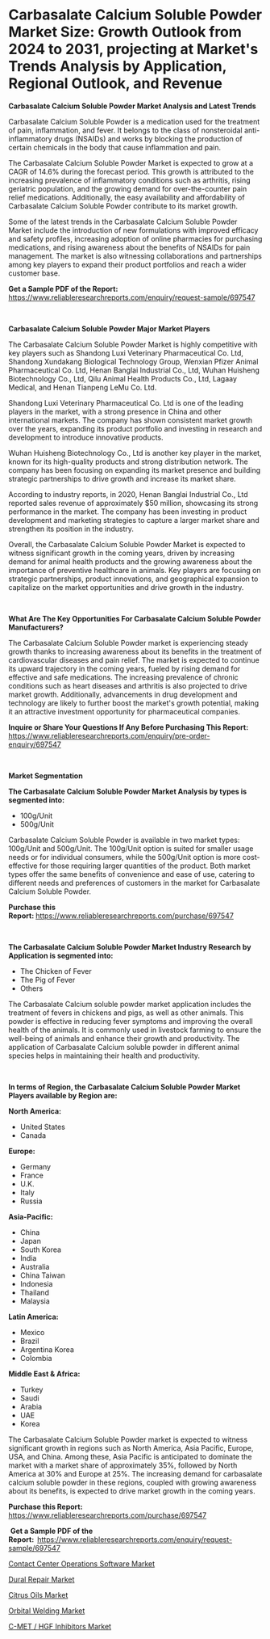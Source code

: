 <p><h1>Carbasalate Calcium Soluble Powder Market Size: Growth Outlook from 2024 to 2031, projecting at Market's Trends Analysis by Application, Regional Outlook, and Revenue</h1></p><p><strong>Carbasalate Calcium Soluble Powder Market Analysis and Latest Trends</strong></p>
<p><p>Carbasalate Calcium Soluble Powder is a medication used for the treatment of pain, inflammation, and fever. It belongs to the class of nonsteroidal anti-inflammatory drugs (NSAIDs) and works by blocking the production of certain chemicals in the body that cause inflammation and pain.</p><p>The Carbasalate Calcium Soluble Powder Market is expected to grow at a CAGR of 14.6% during the forecast period. This growth is attributed to the increasing prevalence of inflammatory conditions such as arthritis, rising geriatric population, and the growing demand for over-the-counter pain relief medications. Additionally, the easy availability and affordability of Carbasalate Calcium Soluble Powder contribute to its market growth.</p><p>Some of the latest trends in the Carbasalate Calcium Soluble Powder Market include the introduction of new formulations with improved efficacy and safety profiles, increasing adoption of online pharmacies for purchasing medications, and rising awareness about the benefits of NSAIDs for pain management. The market is also witnessing collaborations and partnerships among key players to expand their product portfolios and reach a wider customer base.</p></p>
<p><strong>Get a Sample PDF of the Report:&nbsp;</strong> <a href="https://www.reliableresearchreports.com/enquiry/request-sample/697547">https://www.reliableresearchreports.com/enquiry/request-sample/697547</a></p>
<p>&nbsp;</p>
<p><strong>Carbasalate Calcium Soluble Powder Major Market Players</strong></p>
<p><p>The Carbasalate Calcium Soluble Powder Market is highly competitive with key players such as Shandong Luxi Veterinary Pharmaceutical Co. Ltd, Shandong Xundakang Biological Technology Group, Wenxian Pfizer Animal Pharmaceutical Co. Ltd, Henan Banglai Industrial Co., Ltd, Wuhan Huisheng Biotechnology Co., Ltd, Qilu Animal Health Products Co., Ltd, Lagaay Medical, and Henan Tianpeng LeMu Co. Ltd.</p><p>Shandong Luxi Veterinary Pharmaceutical Co. Ltd is one of the leading players in the market, with a strong presence in China and other international markets. The company has shown consistent market growth over the years, expanding its product portfolio and investing in research and development to introduce innovative products.</p><p>Wuhan Huisheng Biotechnology Co., Ltd is another key player in the market, known for its high-quality products and strong distribution network. The company has been focusing on expanding its market presence and building strategic partnerships to drive growth and increase its market share.</p><p>According to industry reports, in 2020, Henan Banglai Industrial Co., Ltd reported sales revenue of approximately $50 million, showcasing its strong performance in the market. The company has been investing in product development and marketing strategies to capture a larger market share and strengthen its position in the industry.</p><p>Overall, the Carbasalate Calcium Soluble Powder Market is expected to witness significant growth in the coming years, driven by increasing demand for animal health products and the growing awareness about the importance of preventive healthcare in animals. Key players are focusing on strategic partnerships, product innovations, and geographical expansion to capitalize on the market opportunities and drive growth in the industry.</p></p>
<p>&nbsp;</p>
<p><strong>What Are The Key Opportunities For Carbasalate Calcium Soluble Powder Manufacturers?</strong></p>
<p><p>The Carbasalate Calcium Soluble Powder market is experiencing steady growth thanks to increasing awareness about its benefits in the treatment of cardiovascular diseases and pain relief. The market is expected to continue its upward trajectory in the coming years, fueled by rising demand for effective and safe medications. The increasing prevalence of chronic conditions such as heart diseases and arthritis is also projected to drive market growth. Additionally, advancements in drug development and technology are likely to further boost the market's growth potential, making it an attractive investment opportunity for pharmaceutical companies.</p></p>
<p><strong>Inquire or Share Your Questions If Any Before Purchasing This Report:</strong> <a href="https://www.reliableresearchreports.com/enquiry/pre-order-enquiry/697547">https://www.reliableresearchreports.com/enquiry/pre-order-enquiry/697547</a></p>
<p>&nbsp;</p>
<p><strong>Market Segmentation</strong></p>
<p><strong>The Carbasalate Calcium Soluble Powder Market Analysis by types is segmented into:</strong></p>
<p><ul><li>100g/Unit</li><li>500g/Unit</li></ul></p>
<p><p>Carbasalate Calcium Soluble Powder is available in two market types: 100g/Unit and 500g/Unit. The 100g/Unit option is suited for smaller usage needs or for individual consumers, while the 500g/Unit option is more cost-effective for those requiring larger quantities of the product. Both market types offer the same benefits of convenience and ease of use, catering to different needs and preferences of customers in the market for Carbasalate Calcium Soluble Powder.</p></p>
<p><strong>Purchase this Report:&nbsp;</strong><a href="https://www.reliableresearchreports.com/purchase/697547">https://www.reliableresearchreports.com/purchase/697547</a></p>
<p>&nbsp;</p>
<p><strong>The Carbasalate Calcium Soluble Powder Market Industry Research by Application is segmented into:</strong></p>
<p><ul><li>The Chicken of Fever</li><li>The Pig of Fever</li><li>Others</li></ul></p>
<p><p>The Carbasalate Calcium soluble powder market application includes the treatment of fevers in chickens and pigs, as well as other animals. This powder is effective in reducing fever symptoms and improving the overall health of the animals. It is commonly used in livestock farming to ensure the well-being of animals and enhance their growth and productivity. The application of Carbasalate Calcium soluble powder in different animal species helps in maintaining their health and productivity.</p></p>
<p>&nbsp;</p>
<p><strong>In terms of Region, the Carbasalate Calcium Soluble Powder Market Players available by Region are:</strong></p>
<p>
    <p> <strong> North America: </strong>
        <ul>
            <li>United States</li>
            <li>Canada</li>
        </ul>
        </p> 
    <p> <strong> Europe: </strong>
        <ul>
            <li>Germany</li>
            <li>France</li>
            <li>U.K.</li>
            <li>Italy</li>
            <li>Russia</li>
        </ul>
        </p> 
    <p> <strong> Asia-Pacific: </strong>
        <ul>
            <li>China</li>
            <li>Japan</li>
            <li>South Korea</li>
            <li>India</li>
            <li>Australia</li>
            <li>China Taiwan</li>
            <li>Indonesia</li>
            <li>Thailand</li>
            <li>Malaysia</li>
        </ul>
        </p> 
    <p> <strong> Latin America: </strong>
        <ul>
            <li>Mexico</li>
            <li>Brazil</li>
            <li>Argentina Korea</li>
            <li>Colombia</li>
        </ul>
        </p> 
    <p> <strong> Middle East & Africa: </strong>
        <ul>
            <li>Turkey</li>
            <li>Saudi</li>
            <li>Arabia</li>
            <li>UAE</li>
            <li>Korea</li>
        </ul>
    </p>
    </p>
<p><p>The Carbasalate Calcium Soluble Powder market is expected to witness significant growth in regions such as North America, Asia Pacific, Europe, USA, and China. Among these, Asia Pacific is anticipated to dominate the market with a market share of approximately 35%, followed by North America at 30% and Europe at 25%. The increasing demand for carbasalate calcium soluble powder in these regions, coupled with growing awareness about its benefits, is expected to drive market growth in the coming years.</p></p>
<p><strong>Purchase this Report: </strong><a href="https://www.reliableresearchreports.com/purchase/697547">https://www.reliableresearchreports.com/purchase/697547</a></p>
<p>&nbsp;<strong>Get a Sample PDF of the Report:&nbsp;&nbsp;</strong><a href="https://www.reliableresearchreports.com/enquiry/request-sample/697547">https://www.reliableresearchreports.com/enquiry/request-sample/697547</a></p>
<p><strong></strong></p>
<p><p><a href="https://medium.com/@lolitanader/contact-center-operations-software-market-comprehensive-assessment-by-type-application-and-37b256243d7e">Contact Center Operations Software Market</a></p><p><a href="https://medium.com/p/abf565c8fcea/edit">Dural Repair Market</a></p><p><a href="https://github.com/antony131rp/Market-Research-Report-List-2/blob/main/citrus-oils-market.md">Citrus Oils Market</a></p><p><a href="https://medium.com/@lolitanader/orbital-welding-market-report-reveals-the-latest-trends-and-growth-opportunities-of-this-market-8556ef6bbe26">Orbital Welding Market</a></p><p><a href="https://github.com/cecuraprangm/Market-Research-Report-List-1/blob/main/c-met-hgf-inhibitors-market.md">C-MET / HGF Inhibitors Market</a></p></p>